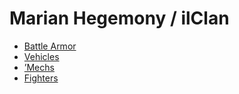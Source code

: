 # Marian Hegemony / ilClan 

- [Battle Armor](ilclan/battlearmor.md) 
- [Vehicles](ilclan/vehicles.md) 
- [’Mechs](ilclan/mechs.md) 
- [Fighters](ilclan/fighters.md) 

